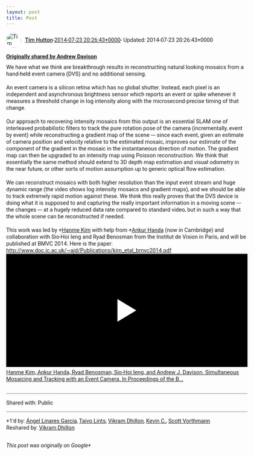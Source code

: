 ```yaml
---
layout: post
title: Post
---
```


<html><head><meta charset="utf-8"><title>Google+ post</title><style>body {font: 11pt Roboto, Arial, sans-serif; max-width: 640px; margin: 24px;}.author-photo {border-radius: 50%; margin-right: 10px; width: 40px;}.author {font-weight: 500;}.main-content {margin: 15px 0 15px;}.post-title {font-weight: bold;}.location {display: block; margin-top: 15px;}.location img {float: left; margin-right: 5px; width: 20px;}.media-link {display: inline-block; max-width: 100%; vertical-align: top;}.media-link p {margin-top: 5px; max-height: 4em; overflow: scroll;}.media {max-height: 100vh; max-width: 100%;}.video-placeholder {background: black; display: flex; height: 300px; max-width: 100%; width: 640px;}.play-icon {border-bottom: 30px solid transparent; border-left: 50px solid white; border-top: 30px solid transparent; color: white; margin: auto;}.album {max-height: 800px; overflow: scroll; width: calc(100vw - 48px);}.album .media-link {margin-right: 5px; max-width: 250px;}.album .media {max-height: 250px;}.link-embed {border-top: 1px solid lightgrey; display: block; margin-top: 20px;}.link-embed img {max-width: 100%;}.inline-link-embed {display: block;}.inline-link-embed img {vertical-align: middle;}.link-title {display: inline-block; font-size: medium; font-weight: 300; padding-left: 1em;}.reshare-attribution {display: block; font-weight: bold; margin-bottom: 10px;}.poll-image {margin-bottom: 5px; max-height: 300px; max-width: 500px;}.poll-choice {align-items: center; display: flex; margin-bottom: 5px; max-width: 500px;}.poll-choice-percentage {background-color: lightblue; height: 100%; left: 0; position: absolute; z-index: -1;}.poll-choice-selected {margin-right: 5px;}.poll-choice-results {border: 1px solid lightgray; border-radius: 5px; display: flex; line-height: 40px; overflow: hidden; padding: 0 8px; position: relative;}.poll-choice-results, .poll-choice-description {flex-grow: 1; margin-right: 10px;}.poll-choice-image {width: 100%;}.poll-choice-image, .poll-choice-image img {max-height: 40px; max-width: 100px;}.poll-choice-votes {max-height: 100px; overflow: auto;}.plus-entity-embed {color: black; display: block; text-decoration: none;}.plus-entity-embed-cover-photo {max-height: 300px; max-width: 100%;}.plus-entity-embed-info {padding: 0 1em 1em;}.plus-entity-embed-info h2 {font-weight: 500; margin: 10px 0;}.plus-entity-embed-info p {font-size: small; margin: 0;}.collection-owner-avatar {border-radius: 50%; border: 2px solid white; height: 40px; margin-top: -22px;}.visibility {padding: 1em 0; border-top: 1px solid grey;}.post-activity {padding: 1em 0; border-top: 1px solid grey;}.comments {border-top: 1px solid gray; padding-top: 1em;}.comment + .comment {margin-top: 1em;}.comment .media-link, .comment .inline-link-embed {margin-top: 5px;}</style></head><body><div style="margin-bottom:1em;"><div style="display:flex; align-items:center"><img class="author-photo" src="https://lh4.googleusercontent.com/-epo4ZZKNqEw/AAAAAAAAAAI/AAAAAAAAVSU/qu3LpcHEnoQ/s64-c/photo.jpg" alt="Tim Hutton"><a href="https://plus.google.com/+TimHutton" target="_blank" class="author">Tim Hutton</a> - <a target="_blank" href="https://plus.google.com/+TimHutton/posts/5KcoCS1k3pB">2014-07-23 20:26:43+0000</a><span> - Updated: 2014-07-23 20:26:43+0000</span></div><div class="main-content"></div><div><a target="_blank" href="https://plus.google.com/+AndrewDavison/posts/5FiCq5D4ceu" class="reshare-attribution">Originally shared by Andrew Davison</a>We have what we think are breakthrough results in reconstructing natural looking mosaics from a hand-held event camera (DVS) and no additional sensing.<br><br>An event camera is a silicon retina which has no global shutter. Instead, each pixel is an independent and asynchronous brightness sensor which reports an event or spike whenever it measures a threshold change in log intensity along with the microsecond-precise timing of that change.<br><br>Our approach to recovering intensity mosaics from this output is an essential SLAM one of interleaved probabilistic filters to track the pure rotation pose of the camera (incrementally, event by event) while reconstructing a gradient map of the scene --- since each event, given an estimate of camera position and velocity relative to the estimated mosaic, improves our estimate of the component of the gradient in the mosaic in the instantaneous direction of motion. The gradient map can then be upgraded to an intensity map using Poisson reconstruction. We think that essentially the same method should extend to 3D depth map estimation and visual odometry in the near future, or other sorts of motion assumption up to generic optical flow estimation.<br><br>We can reconstruct mosaics with both higher resolution than the input event stream and huge dynamic range (the video shows log intensity mosaics and gradient maps), and we should be able to track extremely rapid motion against these. We think this really proves that the DVS device is doing what it is supposed to and capturing the really important information in a moving scene --- the changes --- at a hugely reduced data rate compared to standard video, but in such a way that the whole scene can be reconstructed if needed.<br><br>This work was led by <span class="proflinkWrapper"><span class="proflinkPrefix">+</span><a class="proflink bidi_isolate" href="https://plus.google.com/109191295735101337332" oid="109191295735101337332" >Hanme Kim</a></span> with help from <span class="proflinkWrapper"><span class="proflinkPrefix">+</span><a class="proflink bidi_isolate" href="https://plus.google.com/106980339830182537380" oid="106980339830182537380" >Ankur Handa</a></span> (now in Cambridge) and collaboration with Sio-Hoi Ieng and Ryad Benosman from the Institut de Vision in Paris, and will be published at BMVC 2014. Here is the paper: <a rel="nofollow" target="_blank" href="http://www.doc.ic.ac.uk/~ajd/Publications/kim_etal_bmvc2014.pdf" class="ot-anchor bidi_isolate" jslog="10929; track:click" dir="ltr">http://www.doc.ic.ac.uk/~ajd/Publications/kim_etal_bmvc2014.pdf</a><a href="http://www.youtube.com/attribution_link?a=vtZGCCHtFpE&amp;u=/watch?v%3Dl6qxeM1DbXU%26feature%3Dshare" target="_blank" class="media-link"><div class="video-placeholder" title="Hanme Kim, Ankur Handa, Ryad Benosman, Sio-Hoi Ieng, and Andrew J. Davison. Simultaneous Mosaicing and Tracking with an Event Camera. In Proceedings of the B..."><span class="play-icon"></span></div><p>Hanme Kim, Ankur Handa, Ryad Benosman, Sio-Hoi Ieng, and Andrew J. Davison. Simultaneous Mosaicing and Tracking with an Event Camera. In Proceedings of the B...</p></a></div></div><div class="visibility">Shared with: Public</div><div class="post-activity"><div class="plus-oners">+1'd by: <a href="https://plus.google.com/+ÁngelLinaresGarcía">Ángel Linares García</a>, <a href="https://plus.google.com/+TaivoLints">Taivo Lints</a>, <a href="https://plus.google.com/108964077696785855775">Vikram Dhillon</a>, <a href="https://plus.google.com/+KevinC">Kevin C.</a>, <a href="https://plus.google.com/+ScottVorthmann">Scott Vorthmann</a></div><div class="resharers">Reshared by: <a href="https://plus.google.com/108964077696785855775">Vikram Dhillon</a></div></div></body></html>

<i>This post was originally on Google+</i>